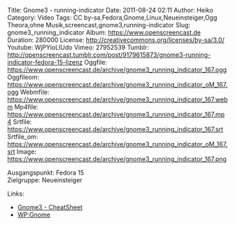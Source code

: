 Title: Gnome3 - running-indicator
Date: 2011-08-24 02:11
Author: Heiko
Category: Video
Tags: CC by-sa,Fedora,Gnome,Linux,Neueinsteiger,Ogg Theora,ohne Musik,screencast,gnome3,running-indicator
Slug: gnome3_running_indicator
Album: https://www.openscreencast.de
Duration: 280000
License: http://creativecommons.org/licenses/by-sa/3.0/
Youtube: WjPYioLIUdo
Vimeo: 27952539
Tumblr: http://openscreencast.tumblr.com/post/9179615873/gnome3-running-indicator-fedora-15-lizenz
Oggfile: https://www.openscreencast.de/archive/gnome3_running_indicator_167.ogg
Oggfileom: https://www.openscreencast.de/archive/gnome3_running_indicator_oM_167.ogg
Webmfile: https://www.openscreencast.de/archive/gnome3_running_indicator_167.webm
Mp4file: https://www.openscreencast.de/archive/gnome3_running_indicator_167.mp4
Srtfile: https://www.openscreencast.de/archive/gnome3_running_indicator_167.srt
Srtfile_om: https://www.openscreencast.de/archive/gnome3_running_indicator_oM_167.srt
Image: https://www.openscreencast.de/archive/gnome3_running_indicator_167.png

Ausgangspunkt: Fedora 15  
Zielgruppe: Neueinsteiger  

Links:

  * [Gnome3 - CheatSheet](http://live.gnome.org/GnomeShell/CheatSheet "Link zu gnome.org")
  * [WP:Gnome](http://de.wikipedia.org/wiki/Gnome "Link zu Wikipedia Gnome")

